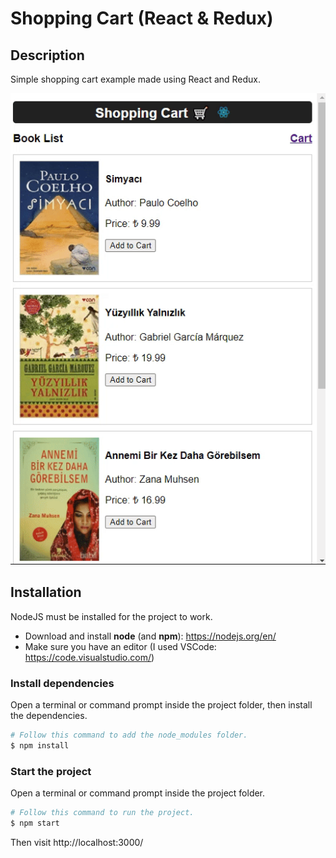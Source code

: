 # Shopping Cart (React & Redux)

## Description

Simple shopping cart example made using React and Redux.

![alt text](public/screen/preview.gif?raw=true)


## Installation

NodeJS must be installed for the project to work.

- Download and install **node** (and **npm**): https://nodejs.org/en/
- Make sure you have an editor (I used VSCode: https://code.visualstudio.com/)

### Install dependencies

Open a terminal or command prompt inside the project folder, then install the dependencies.

```Bash
# Follow this command to add the node_modules folder.
$ npm install
```

### Start the project

Open a terminal or command prompt inside the project folder.

```Bash
# Follow this command to run the project.
$ npm start
```

Then visit http://localhost:3000/
